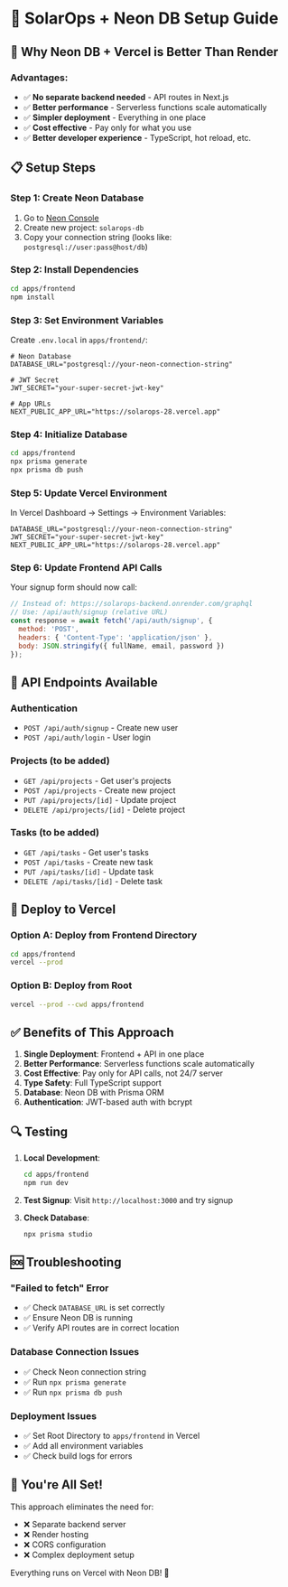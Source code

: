 # 🚀 SolarOps + Neon DB Setup Guide

## 🎯 **Why Neon DB + Vercel is Better Than Render**

### **Advantages:**
- ✅ **No separate backend needed** - API routes in Next.js
- ✅ **Better performance** - Serverless functions scale automatically
- ✅ **Simpler deployment** - Everything in one place
- ✅ **Cost effective** - Pay only for what you use
- ✅ **Better developer experience** - TypeScript, hot reload, etc.

## 📋 **Setup Steps**

### **Step 1: Create Neon Database**
1. Go to [Neon Console](https://console.neon.tech)
2. Create new project: `solarops-db`
3. Copy your connection string (looks like: `postgresql://user:pass@host/db`)

### **Step 2: Install Dependencies**
```bash
cd apps/frontend
npm install
```

### **Step 3: Set Environment Variables**
Create `.env.local` in `apps/frontend/`:
```env
# Neon Database
DATABASE_URL="postgresql://your-neon-connection-string"

# JWT Secret
JWT_SECRET="your-super-secret-jwt-key"

# App URLs
NEXT_PUBLIC_APP_URL="https://solarops-28.vercel.app"
```

### **Step 4: Initialize Database**
```bash
cd apps/frontend
npx prisma generate
npx prisma db push
```

### **Step 5: Update Vercel Environment**
In Vercel Dashboard → Settings → Environment Variables:
```env
DATABASE_URL="postgresql://your-neon-connection-string"
JWT_SECRET="your-super-secret-jwt-key"
NEXT_PUBLIC_APP_URL="https://solarops-28.vercel.app"
```

### **Step 6: Update Frontend API Calls**
Your signup form should now call:
```javascript
// Instead of: https://solarops-backend.onrender.com/graphql
// Use: /api/auth/signup (relative URL)
const response = await fetch('/api/auth/signup', {
  method: 'POST',
  headers: { 'Content-Type': 'application/json' },
  body: JSON.stringify({ fullName, email, password })
});
```

## 🔧 **API Endpoints Available**

### **Authentication**
- `POST /api/auth/signup` - Create new user
- `POST /api/auth/login` - User login

### **Projects** (to be added)
- `GET /api/projects` - Get user's projects
- `POST /api/projects` - Create new project
- `PUT /api/projects/[id]` - Update project
- `DELETE /api/projects/[id]` - Delete project

### **Tasks** (to be added)
- `GET /api/tasks` - Get user's tasks
- `POST /api/tasks` - Create new task
- `PUT /api/tasks/[id]` - Update task
- `DELETE /api/tasks/[id]` - Delete task

## 🚀 **Deploy to Vercel**

### **Option A: Deploy from Frontend Directory**
```bash
cd apps/frontend
vercel --prod
```

### **Option B: Deploy from Root**
```bash
vercel --prod --cwd apps/frontend
```

## ✅ **Benefits of This Approach**

1. **Single Deployment**: Frontend + API in one place
2. **Better Performance**: Serverless functions scale automatically
3. **Cost Effective**: Pay only for API calls, not 24/7 server
4. **Type Safety**: Full TypeScript support
5. **Database**: Neon DB with Prisma ORM
6. **Authentication**: JWT-based auth with bcrypt

## 🔍 **Testing**

1. **Local Development**:
   ```bash
   cd apps/frontend
   npm run dev
   ```

2. **Test Signup**: Visit `http://localhost:3000` and try signup

3. **Check Database**: 
   ```bash
   npx prisma studio
   ```

## 🆘 **Troubleshooting**

### **"Failed to fetch" Error**
- ✅ Check `DATABASE_URL` is set correctly
- ✅ Ensure Neon DB is running
- ✅ Verify API routes are in correct location

### **Database Connection Issues**
- ✅ Check Neon connection string
- ✅ Run `npx prisma generate`
- ✅ Run `npx prisma db push`

### **Deployment Issues**
- ✅ Set Root Directory to `apps/frontend` in Vercel
- ✅ Add all environment variables
- ✅ Check build logs for errors

## 🎉 **You're All Set!**

This approach eliminates the need for:
- ❌ Separate backend server
- ❌ Render hosting
- ❌ CORS configuration
- ❌ Complex deployment setup

Everything runs on Vercel with Neon DB! 🚀 